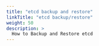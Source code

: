 ```yaml
---
title: "etcd backup and restore"
linkTitle: "etcd backup/restore"
weight: 50 
description: >
  How to Backup and Restore etcd
---
```

